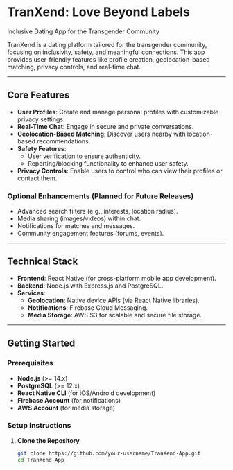 # TranXend: Love Beyond Labels
Inclusive Dating App for the Transgender Community

TranXend is a dating platform tailored for the transgender community, focusing on inclusivity, safety, and meaningful connections. This app provides user-friendly features like profile creation, geolocation-based matching, privacy controls, and real-time chat.

---

## Core Features

- **User Profiles**: Create and manage personal profiles with customizable privacy settings.
- **Real-Time Chat**: Engage in secure and private conversations.
- **Geolocation-Based Matching**: Discover users nearby with location-based recommendations.
- **Safety Features**:
  - User verification to ensure authenticity.
  - Reporting/blocking functionality to enhance user safety.
- **Privacy Controls**: Enable users to control who can view their profiles or contact them.

### Optional Enhancements (Planned for Future Releases)

- Advanced search filters (e.g., interests, location radius).
- Media sharing (images/videos) within chat.
- Notifications for matches and messages.
- Community engagement features (forums, events).

---

## Technical Stack

- **Frontend**: React Native (for cross-platform mobile app development).
- **Backend**: Node.js with Express.js and PostgreSQL.
- **Services**:
  - **Geolocation**: Native device APIs (via React Native libraries).
  - **Notifications**: Firebase Cloud Messaging.
  - **Media Storage**: AWS S3 for scalable and secure file storage.

---

## Getting Started

### Prerequisites

- **Node.js** (>= 14.x)
- **PostgreSQL** (>= 12.x)
- **React Native CLI** (for iOS/Android development)
- **Firebase Account** (for notifications)
- **AWS Account** (for media storage)

### Setup Instructions

1. **Clone the Repository**
   ```bash
   git clone https://github.com/your-username/TranXend-App.git
   cd TranXend-App
